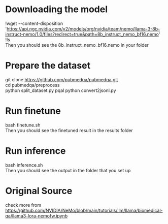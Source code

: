 # Downloading the model
!wget --content-disposition 'https://api.ngc.nvidia.com/v2/models/org/nvidia/team/nemo/llama-3-8b-instruct-nemo/1.0/files?redirect=true&path=8b_instruct_nemo_bf16.nemo' \
!ls \
Then you should see the 8b_instruct_nemo_bf16.nemo in your folder

# Prepare the dataset
git clone https://github.com/pubmedqa/pubmedqa.git \
cd pubmedqa/preprocess \
python split_dataset.py pqal
python convert2jsonl.py

# Run finetune
bash finetune.sh \
Then you should see the finetuned result in the results folder

# Run inference
bash inference.sh \
Then you should see the output in the folder that you set up

# Original Source
check more from https://github.com/NVIDIA/NeMo/blob/main/tutorials/llm/llama/biomedical-qa/llama3-lora-nemofw.ipynb
